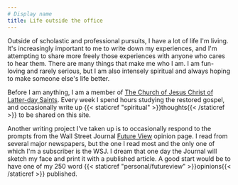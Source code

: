 ```yaml
---
# Display name
title: Life outside the office
---
```


Outside of scholastic and professional pursuits, I have a lot of life I'm 
living. It's increasingly important to me to write down my experiences, and I'm
attempting to share more freely those experiences with anyone who cares to hear 
them.
There are many things that make me who I am. I am fun-loving and rarely serious,
but I am also intensely spiritual and always hoping to make someone else's life
better.

Before I am anything, I am a member of [The Church of Jesus Christ of Latter-day
Saints](https://www.churchofjesuschrist.org/?lang=eng). Every week I spend hours
studying the restored gospel, and occasionally write up 
{{< staticref "spiritual" >}}thoughts{{< /staticref >}} to be
shared on this site.

Another writing project I've taken up is to occasionally respond to the prompts
from the Wall Street Journal 
[Future View](https://www.wsj.com/news/types/future-view) opinion page. 
I read from
several major newspapers, but the one I read most and the only one of which I'm
a subscriber is the WSJ. I dream that one day the Journal will sketch my face
and print it with a published article. A good start would be to have one of my
250 word 
{{< staticref "personal/futureview" >}}opinions{{< /staticref >}} published.
